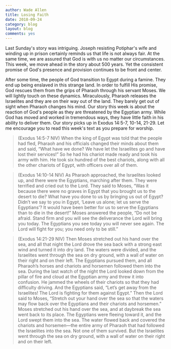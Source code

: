 ```yaml
---
author: Wade Allen
title: Losing Faith
date: 2018-09-24
category: blog
layout: blog
comments: yes
---
```

 
Last Sunday's story was intriguing. Joseph resisting Potiphar's wife and winding up in prison certainly reminds us that life is not always fair. At the same time, we are assured that God is with us no matter our circumstances. This week, we move ahead in the story about 500 years. Yet the consistent promise of God's presence and provision continues to be front and center.

After some time, the people of God transition to Egypt during a famine. They end up being enslaved in this strange land. In order to fulfill His promise, God rescues them from the grips of Pharaoh through his servant Moses. We will lightly touch on these dynamics. Miraculously, Pharaoh releases the Israelites and they are on their way out of the land. They barely get out of sight when Pharaoh changes his mind. Our story this week is about the reaction of God's people as they are threatened by the Egyptian army. While God has moved and worked in tremendous ways, they have little faith in his ability to deliver them. Our story picks up in Exodus 14:5-7, 10-14, 21-29. Let me encourage you to read this week's text as you prepare for worship.


>(Exodus 14:5-7 NIV) When the king of Egypt was told that the people had fled, Pharaoh and his officials changed their minds about them and said, “What have we done? We have let the Israelites go and have lost their services!” So he had his chariot made ready and took his army with him. He took six hundred of the best chariots, along with all the other chariots of Egypt, with officers over all of them.


>(Exodus 14:10-14 NIV) As Pharaoh approached, the Israelites looked up, and there were the Egyptians, marching after them. They were terrified and cried out to the Lord. They said to Moses, “Was it because there were no graves in Egypt that you brought us to the desert to die? What have you done to us by bringing us out of Egypt? Didn’t we say to you in Egypt, ‘Leave us alone; let us serve the Egyptians’? It would have been better for us to serve the Egyptians than to die in the desert!” Moses answered the people, “Do not be afraid. Stand firm and you will see the deliverance the Lord will bring you today. The Egyptians you see today you will never see again. The Lord will fight for you; you need only to be still.”

 
>(Exodus 14:21-29 NIV) Then Moses stretched out his hand over the sea, and all that night the Lord drove the sea back with a strong east wind and turned it into dry land. The waters were divided, and the Israelites went through the sea on dry ground, with a wall of water on their right and on their left. The Egyptians pursued them, and all Pharaoh’s horses and chariots and horsemen followed them into the sea. During the last watch of the night the Lord looked down from the pillar of fire and cloud at the Egyptian army and threw it into confusion. He jammed the wheels of their chariots so that they had difficulty driving. And the Egyptians said, “Let’s get away from the Israelites! The Lord is fighting for them against Egypt.” Then the Lord said to Moses, “Stretch out your hand over the sea so that the waters may flow back over the Egyptians and their chariots and horsemen.” Moses stretched out his hand over the sea, and at daybreak the sea went back to its place. The Egyptians were fleeing toward it, and the Lord swept them into the sea. The water flowed back and covered the chariots and horsemen—the entire army of Pharaoh that had followed the Israelites into the sea. Not one of them survived. But the Israelites went through the sea on dry ground, with a wall of water on their right and on their left.

